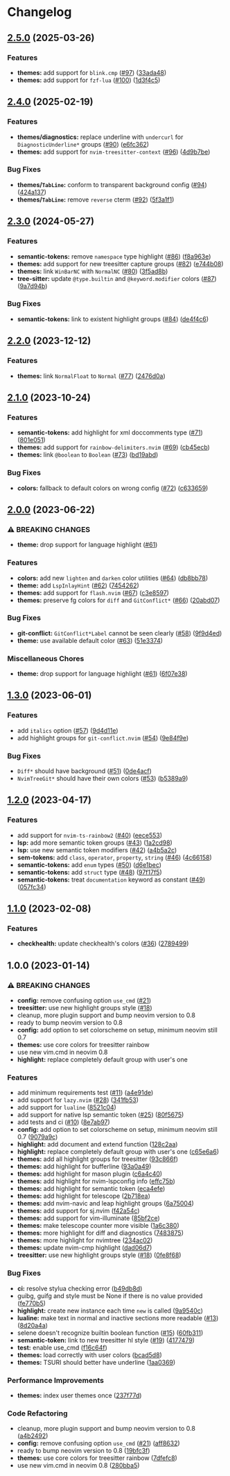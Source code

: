 # Changelog

## [2.5.0](https://github.com/cpea2506/one_monokai.nvim/compare/v2.4.0...v2.5.0) (2025-03-26)


### Features

* **themes:** add support for `blink.cmp` ([#97](https://github.com/cpea2506/one_monokai.nvim/issues/97)) ([33ada48](https://github.com/cpea2506/one_monokai.nvim/commit/33ada482edaba502e5654d7bc40dab01d828f36d))
* **themes:** add support for `fzf-lua` ([#100](https://github.com/cpea2506/one_monokai.nvim/issues/100)) ([1d3f4c5](https://github.com/cpea2506/one_monokai.nvim/commit/1d3f4c51d770e94b1a7b2ddbe7565ce39bd4a063))

## [2.4.0](https://github.com/cpea2506/one_monokai.nvim/compare/v2.3.0...v2.4.0) (2025-02-19)


### Features

* **themes/diagnostics:** replace underline with `undercurl` for `DiagnosticUnderline*` groups ([#90](https://github.com/cpea2506/one_monokai.nvim/issues/90)) ([e6fc362](https://github.com/cpea2506/one_monokai.nvim/commit/e6fc36204a9a4491a96cea6503dd2d8b96df3f39))
* **themes:** add support for `nvim-treesitter-context` ([#96](https://github.com/cpea2506/one_monokai.nvim/issues/96)) ([4d9b7be](https://github.com/cpea2506/one_monokai.nvim/commit/4d9b7be6b51d2d15efa6b1c3810ee13cd48411bf))


### Bug Fixes

* **themes/`TabLine`:** conform to transparent background config ([#94](https://github.com/cpea2506/one_monokai.nvim/issues/94)) ([424a137](https://github.com/cpea2506/one_monokai.nvim/commit/424a137da0e95f269e0920ada3eb7fe58006d3e3))
* **themes/`TabLine`:** remove `reverse` cterm ([#92](https://github.com/cpea2506/one_monokai.nvim/issues/92)) ([5f3a1f1](https://github.com/cpea2506/one_monokai.nvim/commit/5f3a1f107765d8158fbe98dc0894b41cf5f8196a))

## [2.3.0](https://github.com/cpea2506/one_monokai.nvim/compare/v2.2.0...v2.3.0) (2024-05-27)


### Features

* **semantic-tokens:** remove `namespace` type highlight ([#86](https://github.com/cpea2506/one_monokai.nvim/issues/86)) ([f8a963e](https://github.com/cpea2506/one_monokai.nvim/commit/f8a963ee30ac9b37c80c1c9b18cb32fcfbe8eace))
* **themes:** add support for new treesitter capture groups ([#82](https://github.com/cpea2506/one_monokai.nvim/issues/82)) ([e744b08](https://github.com/cpea2506/one_monokai.nvim/commit/e744b080ec91a6d458d5fff0a925510e7093dbec))
* **themes:** link `WinBarNC` with `NormalNC` ([#80](https://github.com/cpea2506/one_monokai.nvim/issues/80)) ([3f5ad8b](https://github.com/cpea2506/one_monokai.nvim/commit/3f5ad8b74bb54c8df924173eb05da86f7e99135e))
* **tree-sitter:** update `@type.builtin` and `@keyword.modifier` colors ([#87](https://github.com/cpea2506/one_monokai.nvim/issues/87)) ([9a7d94b](https://github.com/cpea2506/one_monokai.nvim/commit/9a7d94b8ff974b229aee86f1143881bbb8fd37e2))


### Bug Fixes

* **semantic-tokens:** link to existent highlight groups ([#84](https://github.com/cpea2506/one_monokai.nvim/issues/84)) ([de4f4c6](https://github.com/cpea2506/one_monokai.nvim/commit/de4f4c64d85ff319f2409001d3f28099b3408fc6))

## [2.2.0](https://github.com/cpea2506/one_monokai.nvim/compare/v2.1.0...v2.2.0) (2023-12-12)


### Features

* **themes:** link `NormalFloat` to `Normal` ([#77](https://github.com/cpea2506/one_monokai.nvim/issues/77)) ([2476d0a](https://github.com/cpea2506/one_monokai.nvim/commit/2476d0ada04cc5e3e38b3832243e6cf87ef8e598))

## [2.1.0](https://github.com/cpea2506/one_monokai.nvim/compare/v2.0.0...v2.1.0) (2023-10-24)

### Features

- **semantic-tokens:** add highlight for xml doccomments type ([#71](https://github.com/cpea2506/one_monokai.nvim/issues/71)) ([801e051](https://github.com/cpea2506/one_monokai.nvim/commit/801e0515d192b98017c4ec48fd4c1fbaac2e01eb))
- **themes:** add support for `rainbow-delimiters.nvim` ([#69](https://github.com/cpea2506/one_monokai.nvim/issues/69)) ([cb45ecb](https://github.com/cpea2506/one_monokai.nvim/commit/cb45ecb019be679e32373896bb42545818b6d884))
- **themes:** link `@boolean` to `Boolean` ([#73](https://github.com/cpea2506/one_monokai.nvim/issues/73)) ([bd19abd](https://github.com/cpea2506/one_monokai.nvim/commit/bd19abd6290807f21b8055efe7af917f7b67517b))

### Bug Fixes

- **colors:** fallback to default colors on wrong config ([#72](https://github.com/cpea2506/one_monokai.nvim/issues/72)) ([c633659](https://github.com/cpea2506/one_monokai.nvim/commit/c63365950a3f800f59ef553f706220fb2c8465ec))

## [2.0.0](https://github.com/cpea2506/one_monokai.nvim/compare/v1.3.0...v2.0.0) (2023-06-22)

### ⚠ BREAKING CHANGES

- **theme:** drop support for language highlight ([#61](https://github.com/cpea2506/one_monokai.nvim/issues/61))

### Features

- **colors:** add new `lighten` and `darken` color utilities ([#64](https://github.com/cpea2506/one_monokai.nvim/issues/64)) ([db8bb78](https://github.com/cpea2506/one_monokai.nvim/commit/db8bb78132aaee75bad14e1523186317aedeb532))
- **theme:** add `LspInlayHint` ([#62](https://github.com/cpea2506/one_monokai.nvim/issues/62)) ([7454262](https://github.com/cpea2506/one_monokai.nvim/commit/7454262adf083e1d3f2e89d9735072ef8bb66990))
- **themes:** add support for `flash.nvim` ([#67](https://github.com/cpea2506/one_monokai.nvim/issues/67)) ([c3e8597](https://github.com/cpea2506/one_monokai.nvim/commit/c3e8597543ceaca33d3cd14c07e2e694a1a1a269))
- **themes:** preserve fg colors for `diff` and `GitConflict*` ([#66](https://github.com/cpea2506/one_monokai.nvim/issues/66)) ([20abd07](https://github.com/cpea2506/one_monokai.nvim/commit/20abd077c2bf936af1d3260c7dce14ddafb6fcf1))

### Bug Fixes

- **git-conflict:** `GitConflict*Label` cannot be seen clearly ([#58](https://github.com/cpea2506/one_monokai.nvim/issues/58)) ([9f9d4ed](https://github.com/cpea2506/one_monokai.nvim/commit/9f9d4ed77ec2bbebb81093932c3f42b7916e3f01))
- **theme:** use available default color ([#63](https://github.com/cpea2506/one_monokai.nvim/issues/63)) ([51e3374](https://github.com/cpea2506/one_monokai.nvim/commit/51e3374a4d9018ec26865cbe5063649e67222857))

### Miscellaneous Chores

- **theme:** drop support for language highlight ([#61](https://github.com/cpea2506/one_monokai.nvim/issues/61)) ([6f07e38](https://github.com/cpea2506/one_monokai.nvim/commit/6f07e38e7ed2326411cfbc17546d7c741048d17a))

## [1.3.0](https://github.com/cpea2506/one_monokai.nvim/compare/v1.2.0...v1.3.0) (2023-06-01)

### Features

- add `italics` option ([#57](https://github.com/cpea2506/one_monokai.nvim/issues/57)) ([9d4d11e](https://github.com/cpea2506/one_monokai.nvim/commit/9d4d11ed833df56f2661f896c88e2c89b98dfac3))
- add highlight groups for `git-conflict.nvim` ([#54](https://github.com/cpea2506/one_monokai.nvim/issues/54)) ([9e84f9e](https://github.com/cpea2506/one_monokai.nvim/commit/9e84f9ed7d1fae2c1e81cd9227d74d250f9b04da))

### Bug Fixes

- `Diff*` should have background ([#51](https://github.com/cpea2506/one_monokai.nvim/issues/51)) ([0de4acf](https://github.com/cpea2506/one_monokai.nvim/commit/0de4acf888d63824a25aa1e9af3fec67b49f47d7))
- `NvimTreeGit*` should have their own colors ([#53](https://github.com/cpea2506/one_monokai.nvim/issues/53)) ([b5389a9](https://github.com/cpea2506/one_monokai.nvim/commit/b5389a9d03b4fdd77fdbe63f1b2f63f28a46b2fa))

## [1.2.0](https://github.com/cpea2506/one_monokai.nvim/compare/v1.1.0...v1.2.0) (2023-04-17)

### Features

- add support for `nvim-ts-rainbow2` ([#40](https://github.com/cpea2506/one_monokai.nvim/issues/40)) ([eece553](https://github.com/cpea2506/one_monokai.nvim/commit/eece55368da1fb35d85e26ed091aa42432d4273d))
- **lsp:** add more semantic token groups ([#43](https://github.com/cpea2506/one_monokai.nvim/issues/43)) ([1a2cd98](https://github.com/cpea2506/one_monokai.nvim/commit/1a2cd98c9766def65105444a4a9db08c8cce44b9))
- **lsp:** use new semantic token modifiers ([#42](https://github.com/cpea2506/one_monokai.nvim/issues/42)) ([a4b5a2c](https://github.com/cpea2506/one_monokai.nvim/commit/a4b5a2c31969b3f093dae6100ebbd0db047565f2))
- **sem-tokens:** add `class`, `operator`, `property`, `string` ([#46](https://github.com/cpea2506/one_monokai.nvim/issues/46)) ([4c66158](https://github.com/cpea2506/one_monokai.nvim/commit/4c66158b687c14d5eb500eebe3e55605471b1f00))
- **semantic-tokens:** add `enum` types ([#50](https://github.com/cpea2506/one_monokai.nvim/issues/50)) ([d6e1bec](https://github.com/cpea2506/one_monokai.nvim/commit/d6e1beca6de5dbcd07bae850734b819cef019930))
- **semantic-tokens:** add `struct` type ([#48](https://github.com/cpea2506/one_monokai.nvim/issues/48)) ([97f17f5](https://github.com/cpea2506/one_monokai.nvim/commit/97f17f5beff1734f13d043fe442d9192a5d64a36))
- **semantic-tokens:** treat `documentation` keyword as constant ([#49](https://github.com/cpea2506/one_monokai.nvim/issues/49)) ([057fc34](https://github.com/cpea2506/one_monokai.nvim/commit/057fc3488a3be1a978315c746ee2ed94592fef84))

## [1.1.0](https://github.com/cpea2506/one_monokai.nvim/compare/v1.0.0...v1.1.0) (2023-02-08)

### Features

- **checkhealth:** update checkhealth's colors ([#36](https://github.com/cpea2506/one_monokai.nvim/issues/36)) ([2789499](https://github.com/cpea2506/one_monokai.nvim/commit/27894999b25423ab341a6de5b5c445bce7e6d949))

## 1.0.0 (2023-01-14)

### ⚠ BREAKING CHANGES

- **config:** remove confusing option `use_cmd` ([#21](https://github.com/cpea2506/one_monokai.nvim/issues/21))
- **treesitter:** use new highlight groups style ([#18](https://github.com/cpea2506/one_monokai.nvim/issues/18))
- cleanup, more plugin support and bump neovim version to 0.8
- ready to bump neovim version to 0.8
- **config:** add option to set colorscheme on setup, minimum neovim still 0.7
- **themes:** use core colors for treesitter rainbow
- use new vim.cmd in neovim 0.8
- **highlight:** replace completely default group with user's one

### Features

- add minimum requirements test ([#11](https://github.com/cpea2506/one_monokai.nvim/issues/11)) ([a4e91de](https://github.com/cpea2506/one_monokai.nvim/commit/a4e91def9297ba726500d076f0aae14e75d205e0))
- add support for `lazy.nvim` ([#28](https://github.com/cpea2506/one_monokai.nvim/issues/28)) ([341fb53](https://github.com/cpea2506/one_monokai.nvim/commit/341fb53a81af61889a1417d3ebe6769764510e12))
- add support for `lualine` ([8521c04](https://github.com/cpea2506/one_monokai.nvim/commit/8521c04bb5ace89ce655320d88fa452240f1a6c9))
- add support for native lsp semantic token ([#25](https://github.com/cpea2506/one_monokai.nvim/issues/25)) ([80f5675](https://github.com/cpea2506/one_monokai.nvim/commit/80f5675b518befff0ecca4bc2be2087155e78314))
- add tests and ci ([#10](https://github.com/cpea2506/one_monokai.nvim/issues/10)) ([8e7ab97](https://github.com/cpea2506/one_monokai.nvim/commit/8e7ab97afa4169bf6146bf345938dd980618a970))
- **config:** add option to set colorscheme on setup, minimum neovim still 0.7 ([9079a9c](https://github.com/cpea2506/one_monokai.nvim/commit/9079a9c4eaf6229a2c93f1cf882bb725546ffc24))
- **highlight:** add document and extend function ([128c2aa](https://github.com/cpea2506/one_monokai.nvim/commit/128c2aa06804c2ec2a7bae377aa0002d6f681aa8))
- **highlight:** replace completely default group with user's one ([c65e6a6](https://github.com/cpea2506/one_monokai.nvim/commit/c65e6a6faf47f8d743f601a02e237d8f431f5998))
- **themes:** add all highlight groups for treesitter ([93c866f](https://github.com/cpea2506/one_monokai.nvim/commit/93c866fc21e20082e3bf9c9752189e7a55736450))
- **themes:** add highlight for bufferline ([93a0a49](https://github.com/cpea2506/one_monokai.nvim/commit/93a0a491e8ef6270d26260f842f742566b91c0f6))
- **themes:** add highlight for mason plugin ([c6a4c40](https://github.com/cpea2506/one_monokai.nvim/commit/c6a4c409b6154a9b5c0c9888c81d0daab3f0a7ad))
- **themes:** add highlight for nvim-lspconfig info ([effc75b](https://github.com/cpea2506/one_monokai.nvim/commit/effc75b63b415b8ca5bc328aba33eae279bb12f3))
- **themes:** add highlight for semantic token ([eca4efe](https://github.com/cpea2506/one_monokai.nvim/commit/eca4efef8af39472e1d3735b397ed1dee2c63b6e))
- **themes:** add highlight for telescope ([2b718ea](https://github.com/cpea2506/one_monokai.nvim/commit/2b718ea4014f57de2f7bd89eea7795c175accb32))
- **themes:** add nvim-navic and leap highlight groups ([6a75004](https://github.com/cpea2506/one_monokai.nvim/commit/6a7500458649eaaee372d532fe52179556db8723))
- **themes:** add support for sj.nvim ([f42a54c](https://github.com/cpea2506/one_monokai.nvim/commit/f42a54c74ed86c6967c968f5fff644de3a04cf83))
- **themes:** add support for vim-illuminate ([85bf2ce](https://github.com/cpea2506/one_monokai.nvim/commit/85bf2ce9bbfba9ed756b2c0ffa69462d0c0fc238))
- **themes:** make telescope counter more visible ([1a6c380](https://github.com/cpea2506/one_monokai.nvim/commit/1a6c38059e28e892198616e348c4391893303de4))
- **themes:** more highlight for diff and diagnostics ([7483875](https://github.com/cpea2506/one_monokai.nvim/commit/74838755bef0e4996e464db0ec088a1a99297021))
- **themes:** more highlight for nvimtree ([234ac02](https://github.com/cpea2506/one_monokai.nvim/commit/234ac02077cf08834eb0c505981cb1bdb7a2f933))
- **themes:** update nvim-cmp highlight ([dad06d7](https://github.com/cpea2506/one_monokai.nvim/commit/dad06d7fdbf2037bee703622e0fce734e7b74ee7))
- **treesitter:** use new highlight groups style ([#18](https://github.com/cpea2506/one_monokai.nvim/issues/18)) ([0fe8f68](https://github.com/cpea2506/one_monokai.nvim/commit/0fe8f68a757d24bbb54eb7a980af9e9c00c40ffd))

### Bug Fixes

- **ci:** resolve stylua checking error ([b49db8d](https://github.com/cpea2506/one_monokai.nvim/commit/b49db8d5b783f1dd2386ce0b1689be09152b750f))
- guibg, guifg and style must be None if there is no value provided ([fe770b5](https://github.com/cpea2506/one_monokai.nvim/commit/fe770b509fc8879021b0ff16a667bbb60a81b99a))
- **highlight:** create new instance each time `new` is called ([9a9540c](https://github.com/cpea2506/one_monokai.nvim/commit/9a9540c8047b60dc2e6440d367a9c468f5e84dcd))
- **lualine:** make text in normal and inactive sections more readable ([#13](https://github.com/cpea2506/one_monokai.nvim/issues/13)) ([8d20a4a](https://github.com/cpea2506/one_monokai.nvim/commit/8d20a4a617febed5f67fa155523c8ebb894f2cd4))
- selene doesn't recognize builtin boolean function ([#15](https://github.com/cpea2506/one_monokai.nvim/issues/15)) ([60fb311](https://github.com/cpea2506/one_monokai.nvim/commit/60fb3111595e64ebaea67c81d262f7386d4a6679))
- **semantic-token:** link to new treesitter hl style ([#19](https://github.com/cpea2506/one_monokai.nvim/issues/19)) ([4177479](https://github.com/cpea2506/one_monokai.nvim/commit/4177479dcac335c13c198e607c9ec0886bd61305))
- **test:** enable use_cmd ([f16c64f](https://github.com/cpea2506/one_monokai.nvim/commit/f16c64ffaa8bd9b498ec2645eb61474dbcafc357))
- **themes:** load correctly with user colors ([bcad5d8](https://github.com/cpea2506/one_monokai.nvim/commit/bcad5d814dfd9076c3b78da8ca1caf9bcafdae36))
- **themes:** TSURI should better have underline ([1aa0369](https://github.com/cpea2506/one_monokai.nvim/commit/1aa03691edfeea54f3a2b36a18dfd8db4008effe))

### Performance Improvements

- **themes:** index user themes once ([237f77d](https://github.com/cpea2506/one_monokai.nvim/commit/237f77de5ad1fc23ccd06a6a5e649329ef27872f))

### Code Refactoring

- cleanup, more plugin support and bump neovim version to 0.8 ([a4b2492](https://github.com/cpea2506/one_monokai.nvim/commit/a4b24921d35b50da769020598a0238bb199d891a))
- **config:** remove confusing option `use_cmd` ([#21](https://github.com/cpea2506/one_monokai.nvim/issues/21)) ([aff8632](https://github.com/cpea2506/one_monokai.nvim/commit/aff86323a923b3b80f1045a6f2c38b6ef0005c03))
- ready to bump neovim version to 0.8 ([19bfc3f](https://github.com/cpea2506/one_monokai.nvim/commit/19bfc3f7c109ae44f7ad24f7943c790bc4e8730e))
- **themes:** use core colors for treesitter rainbow ([7dfefc8](https://github.com/cpea2506/one_monokai.nvim/commit/7dfefc8f2ffa9512532d51dd31683f8e13c4af34))
- use new vim.cmd in neovim 0.8 ([280bba5](https://github.com/cpea2506/one_monokai.nvim/commit/280bba5984d23602aea0f4c2acd68fb62af26416))
